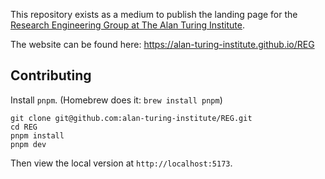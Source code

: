 This repository exists as a medium to publish the landing page for the [Research Engineering Group at The Alan Turing Institute](https://www.turing.ac.uk/research/research-engineering).

The website can be found here: https://alan-turing-institute.github.io/REG

## Contributing

Install `pnpm`. (Homebrew does it: `brew install pnpm`)

```
git clone git@github.com:alan-turing-institute/REG.git
cd REG
pnpm install
pnpm dev
```

Then view the local version at `http://localhost:5173`.
